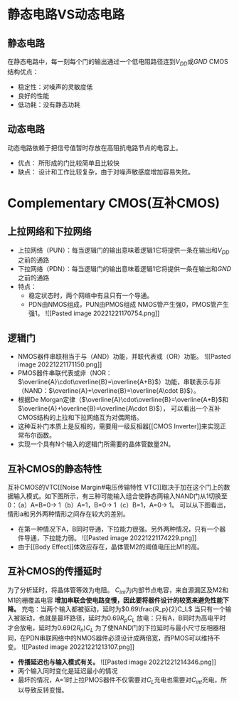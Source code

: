 # 静态电路VS动态电路
## 静态电路
在静态电路中，每一刻每个门的输出通过一个低电阻路径连到$V_{DD}$或$GND$
CMOS结构优点：
- 稳定性：对噪声的灵敏度低
- 良好的性能
- 低功耗：没有静态功耗
## 动态电路
动态电路依赖于把信号值暂时存放在高阻抗电路节点的电容上。
- 优点：
	所形成的门比较简单且比较快
- 缺点：
	设计和工作比较复杂，由于对噪声敏感度增加容易失败。
# Complementary CMOS(互补CMOS)
## 上拉网络和下拉网络
- 上拉网络（PUN）：每当逻辑门的输出意味着逻辑1它将提供一条在输出和$V_{DD}$之前的通路
- 下拉网络（PDN）：每当逻辑门的输出意味着逻辑1它将提供一条在输出和$GND$之前的通路
- 特点：
	- 稳定状态时，两个网络中有且只有一个导通。
	- PDN由NMOS组成，PUN由PMOS组成
		NMOS管产生强0，PMOS管产生强1。
		![[Pasted image 20221221170754.png]]
## 逻辑门
- NMOS器件串联相当于与（AND）功能，并联代表或（OR）功能。
![[Pasted image 20221221171150.png]]
- PMOS器件串联代表或非（NOR：$\overline{A}\cdot\overline{B}=\overline{A+B}$）功能，串联表示与非（NAND：$\overline{A}+\overline{B}=\overline{A\cdot B}$）。
- 根据De Morgan定律（$\overline{A}\cdot\overline{B}=\overline{A+B}$和$\overline{A}+\overline{B}=\overline{A\cdot B}$）， 可以看出一个互补CMOS结构的上拉和下拉网络互为对偶网络。
- 这种互补门本质上是反相的，需要用一级反相器[[CMOS Inverter]]来实现正常布尔函数。
- 实现一个具有N个输入的逻辑门所需要的晶体管数量2N。
## 互补CMOS的静态特性
互补CMOS的VTC[[Noise Margin#电压传输特性 VTC]]取决于加在这个门上的数据输入模式。如下图所示，有三种可能输入组合使静态两输入NAND门从1切换至0：（a）A=B=0$\rightarrow$ 1（b）A=1，B=0$\rightarrow$ 1（c）B=1，A=0$\rightarrow$ 1。
可以从下图看出，情形a和另外两种情形之间存在较大的差别。
- 在第一种情况下A，B同时导通，下拉能力很强。另外两种情况，只有一个器件导通，下拉能力弱。
![[Pasted image 20221221174229.png]]
- 由于[[Body Effect]]体效应存在，晶体管M2的阈值电压比M1的高。
## 互补CMOS的传播延时
为了分析延时，将晶体管等效为电阻。
$C_{int}$为内部节点电容，来自源漏区及M2和M1的栅覆盖电容
**增加串联会使电路变慢，因此要将器件设计的较宽来避免性能下降。**
	充电：当两个输入都被驱动，延时为$0.69\frac{R_p}{2}C_L$
	当只有一个输入被驱动，也就是最坏路径，延时为$0.69R_pC_L$
	放电：只有A，B同时为高电平时才会放电，延时为$0.69(2R_n)C_L$
为了使NAND门的下拉延时与最小尺寸反相器相同，在PDN串联网络中的NMOS器件必须设计成两倍宽，而PMOS可以维持不变。
![[Pasted image 20221221213107.png]]
- **传播延迟也与输入模式有关。**
![[Pasted image 20221221214346.png]]
- 两个输入同时变化是延迟最小的情况
- 最坏的情况，A=1时上拉PMOS器件不仅需要对$C_L$充电也需要对$C_{int}$充电，所以导致反转变慢。